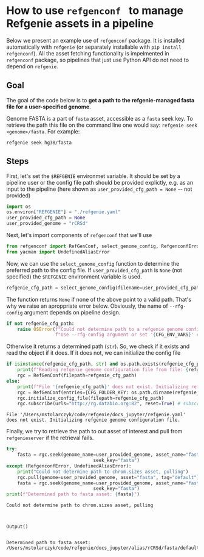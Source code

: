 #  How to use `refgenconf ` to manage Refgenie assets in a pipeline

Below we present an example use of `refgenconf` package. It is installed automatically with `refgenie` (or separately installable with `pip install refgenconf`). All the asset fetching functionality is impelmented in `refgenconf` package, so pipelines that just use Python API do not need to depend on `refgenie`.

## Goal
The goal of the code below is to **get a path to the refgenie-managed fasta file for a user-specified genome**. 

Genome FASTA is a part of `fasta` asset, accessible as a `fasta` seek key. To retrieve the path this file on the command line one would say: `refgenie seek <genome>/fasta`. For example:
```
refgenie seek hg38/fasta
```

## Steps

First, let's set the `$REFGENIE` environmet variable. It should be set by a pipeline user or the config file path should be provided explictly, e.g. as an input to the pipeline (here shown as `user_provided_cfg_path = None` -- not provided) 


```python
import os
os.environ["REFGENIE"] = "./refgenie.yaml"
user_provided_cfg_path = None
user_provided_genome = "rCRSd"
```

Next, let's import components of `refgenconf` that we'll use


```python
from refgenconf import RefGenConf, select_genome_config, RefgenconfError, CFG_ENV_VARS, CFG_FOLDER_KEY
from yacman import UndefinedAliasError
```

Now, we can use the `select_genome_config` function to determine the preferred path to the config file. If `user_provided_cfg_path` is `None` (not specified) the `$REFGENIE` environment variable is used. 


```python
refgenie_cfg_path = select_genome_config(filename=user_provided_cfg_path, check_exist=False)
```

The function returns `None` if none of the above point to a valid path. That's why we raise an aproppriate error below. Obviously, the name of `--rfg-config` argument depends on pipeline design. 


```python
if not refgenie_cfg_path:
    raise OSError(f"Could not determine path to a refgenie genome configuration file."
                  f"Use --rfg-config argument or set '{CFG_ENV_VARS}' environment variable to provide it")
```

Otherwise it returns a determined path (`str`). So, we check if it exists and read the object if it does. If it does not, we can initialize the config file


```python
if isinstance(refgenie_cfg_path, str) and os.path.exists(refgenie_cfg_path):
    print(f"Reading refgenie genome configuration file from file: {refgenie_cfg_path}")
    rgc = RefGenConf(filepath=refgenie_cfg_path)
else:
    print(f"File '{refgenie_cfg_path}' does not exist. Initializing refgenie genome configuration file.")
    rgc = RefGenConf(entries={CFG_FOLDER_KEY: os.path.dirname(refgenie_cfg_path)})
    rgc.initialize_config_file(filepath=refgenie_cfg_path)
    rgc.subscribe(urls="http://rg.databio.org:82", reset=True) # subscribe to the desired server, if needed
```

    File '/Users/mstolarczyk/code/refgenie/docs_jupyter/refgenie.yaml' does not exist. Initializing refgenie genome configuration file.


Finally, we try to retrieve the path to out asset of interest and pull from `refgenieserver` if the retrieval fails.


```python
try:
    fasta = rgc.seek(genome_name=user_provided_genome, asset_name="fasta", tag_name="default",
                                seek_key="fasta")
except (RefgenconfError, UndefinedAliasError):
    print("Could not determine path to chrom.sizes asset, pulling")
    rgc.pull(genome=user_provided_genome, asset="fasta", tag="default")
    fasta = rgc.seek(genome_name=user_provided_genome, asset_name="fasta", tag_name="default",
                                seek_key="fasta")
print(f"Determined path to fasta asset: {fasta}")
```

    Could not determine path to chrom.sizes asset, pulling



    Output()


    Determined path to fasta asset: /Users/mstolarczyk/code/refgenie/docs_jupyter/alias/rCRSd/fasta/default/rCRSd.fa



```python

```
